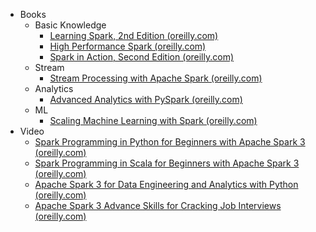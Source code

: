 - Books
	- Basic Knowledge
		- [Learning Spark, 2nd Edition (oreilly.com)](https://learning.oreilly.com/library/view/learning-spark-2nd/9781492050032/cover.html)
		- [High Performance Spark (oreilly.com)](https://learning.oreilly.com/library/view/high-performance-spark/9781491943199/cover.html)
		- [Spark in Action, Second Edition (oreilly.com)](https://learning.oreilly.com/library/view/spark-in-action/9781617295522/OEBPS/Text/titlepage.xhtml)
	- Stream
		- [Stream Processing with Apache Spark (oreilly.com)](https://learning.oreilly.com/library/view/stream-processing-with/9781491944233/?_gl=1*17aoumh*_ga*MTM1MTI4MTcyNy4xNjU1NjkxODM4*_ga_092EL089CH*MTY3MDg0Njk3My40LjEuMTY3MDg0NzAyNC45LjAuMA..)
	- Analytics
		- [Advanced Analytics with PySpark (oreilly.com)](https://learning.oreilly.com/library/view/advanced-analytics-with/9781098103644/?_gl=1*9bncfd*_ga*MTM1MTI4MTcyNy4xNjU1NjkxODM4*_ga_092EL089CH*MTY3MDg0Njk3My40LjEuMTY3MDg0NzAzMy42MC4wLjA.)
	- ML
		- [Scaling Machine Learning with Spark (oreilly.com)](https://learning.oreilly.com/library/view/scaling-machine-learning/9781098106812/?_gl=1*140opk0*_ga*MTM1MTI4MTcyNy4xNjU1NjkxODM4*_ga_092EL089CH*MTY3MDg0Njk3My40LjEuMTY3MDg0NzA0MS41Mi4wLjA.)
- Video
	- [Spark Programming in Python for Beginners with Apache Spark 3 (oreilly.com)](https://learning.oreilly.com/videos/spark-programming-in/9781803246161/)
	- [Spark Programming in Scala for Beginners with Apache Spark 3 (oreilly.com)](https://learning.oreilly.com/videos/spark-programming-in/9781803239538/)
	- [Apache Spark 3 for Data Engineering and Analytics with Python (oreilly.com)](https://learning.oreilly.com/videos/apache-spark-3/9781803244303/)
	- [Apache Spark 3 Advance Skills for Cracking Job Interviews (oreilly.com)](https://learning.oreilly.com/videos/apache-spark-3/9781803241555/)